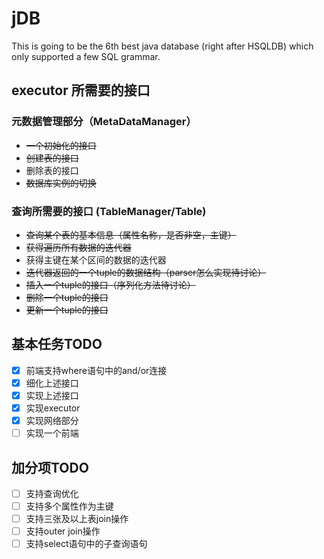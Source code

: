 # jDB
This is going to be the 6th best java database (right after HSQLDB) which only supported a few SQL grammar.

## executor 所需要的接口

### 元数据管理部分（MetaDataManager）

- <s>一个初始化的接口</s>
- <s>创建表的接口</s>
- 删除表的接口
- <s>数据库实例的切换</s>

### 查询所需要的接口 (TableManager/Table)

- <s>查询某个表的基本信息（属性名称，是否非空，主键）</s>
- <s>获得遍历所有数据的迭代器</s>
- 获得主键在某个区间的数据的迭代器
- <s>迭代器返回的一个tuple的数据结构（parser怎么实现待讨论）</s>
- <s>插入一个tuple的接口（序列化方法待讨论）</s>
- <s>删除一个tuple的接口</s>
- <s>更新一个tuple的接口</s>

## 基本任务TODO

- [x] 前端支持where语句中的and/or连接
- [x] 细化上述接口
- [x] 实现上述接口
- [x] 实现executor
- [x] 实现网络部分
- [ ] 实现一个前端

## 加分项TODO

- [ ] 支持查询优化
- [ ] 支持多个属性作为主键
- [ ] 支持三张及以上表join操作
- [ ] 支持outer join操作
- [ ] 支持select语句中的子查询语句
